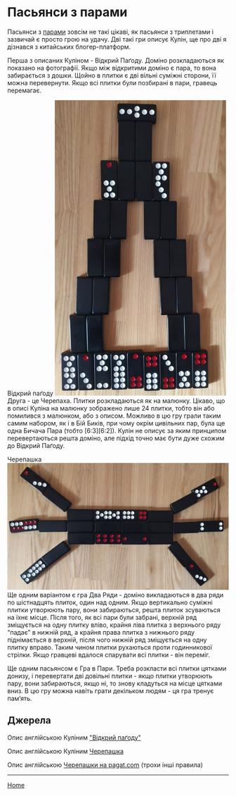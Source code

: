 # Пасьянси з парами

Пасьянси з [парами](/wpua/gupai/hierarchy.html) зовсім не такі цікаві, як пасьянси з триплетами і зазвичай є просто грою на удачу. Дві такі гри описує Кулін, ще про дві я дізнався з китайських блогер-платформ. 

Перша з описаних Куліном - Відкрий Паґоду. Доміно розкладаються як показано на фотографії. Якщо між відкритими доміно є пара, то вона забирається з дошки. Щойно в плитки є дві вільні суміжні сторони, її можна перевернути. Якщо всі плитки були позбирані в пари, гравець перемагає. 

Відкрий паґоду ![](/docs/assets/images/gupai/open-the-pagoda.jpg?w=390)  
Друга - це Черепаха. Плитки розкладаються як на малюнку. Цікаво, що в описі Куліна на малюнку зображено лише 24 плитки, тобто він або помилився з малюнком, або з описом. Можливо в цю гру грали таким самим набором, як і в Бій Биків, при чому окрім цивільних пар, була ще одна Бичача Пара (тобто [6:3][6:2]). Кулін не описує за яким принципом перевертаються решта доміно, але підхід точно має бути дуже схожим до Відкрий Паґоду. 

Черепашка ![](/docs/assets/images/gupai/turtle.jpg?w=677)  
Ще одним варіантом є гра Два Ряди - доміно викладаються в два ряди по шістнадцять плиток, один над одним. Якщо вертикально суміжні плитки утворюють пару, вони забираються, решта плиток зсуваються на їхнє місце. Після того, як всі пари були забрані, верхній ряд зміщується на одну плитку вліво, крайня ліва плитка з верхнього ряду “падає” в нижній ряд, а крайня права плитка з нижнього ряду піднімається в верхній, після чого нижній ряд зміщується на одну плитку вправо. Таким чином плитки рухаються проти годинникової стрілки. Якщо гравцеві вдалося спарувати всі плитки - він переміг. 

Ще одним пасьянсом є Гра в Пари. Треба розкласти всі плитки цятками донизу, і перевертати дві довільні плитки - якщо плитки утворюють пару, вони забираються, якщо ні, то знову кладуться на місце цятками вниз. В цю гру можна навіть грати декільком людям - ця гра тренує пам’ять. 

## Джерела 

Опис англійською Куліним ["Відкрий паґоду"](https://healthy.uwaterloo.ca/museum/Archives/Culin/Dice1893/hoitap.html) 

Опис англійською Куліним [Черепашка](https://healthy.uwaterloo.ca/museum/Archives/Culin/Dice1893/ryonghpai.htm) 

Опис англійською [Черепашки на pagat.com](https://www.pagat.com/domino/solitaire/cosmic_turtle.html) (трохи інші правила) 

---  

[Home](/wpua/gupai/index.html)
